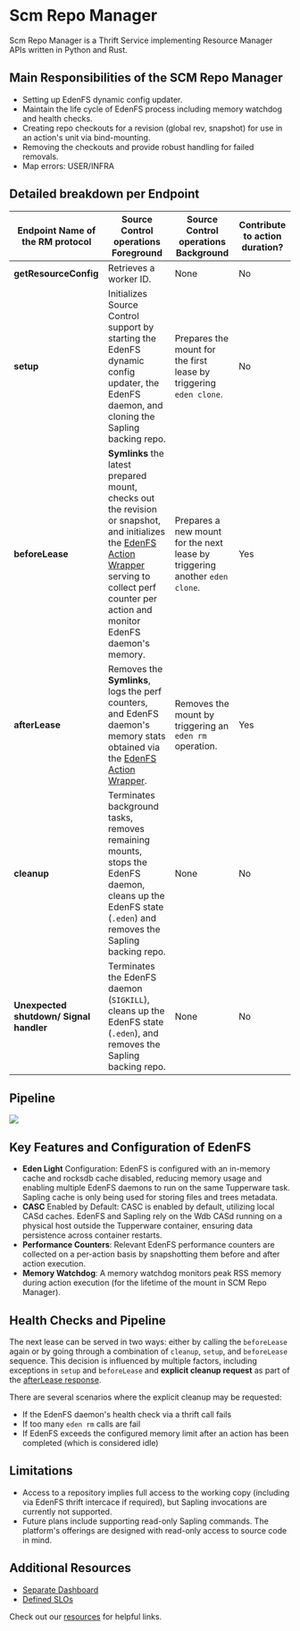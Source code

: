 # Scm Repo Manager

Scm Repo Manager is a Thrift Service implementing Resource Manager APIs written in Python and Rust.

## Main Responsibilities of the SCM Repo Manager

* Setting up EdenFS dynamic config updater.
* Maintain the life cycle of EdenFS process including memory watchdog and health checks.
* Creating repo checkouts for a revision (global rev, snapshot) for use in an action's unit via bind-mounting.
* Removing the checkouts and provide robust handling for failed removals.
* Map errors: USER/INFRA


## Detailed breakdown per  Endpoint


| Endpoint Name of the RM protocol | Source Control operations **Foreground** | Source Control operations **Background** | Contribute to action duration? |
|----------------------------------|-----------------------------------------|------------------------------------------|-------------------------------|
| **getResourceConfig** | Retrieves a worker ID. | None | No |
| **setup** | Initializes Source Control support by starting the EdenFS dynamic config updater, the EdenFS daemon, and cloning the Sapling backing repo. | Prepares the mount for the first lease by triggering `eden clone`. | No |
| **beforeLease** | **Symlinks** the latest prepared mount, checks out the revision or snapshot, and initializes the [EdenFS Action Wrapper](https://www.internalfb.com/code/fbsource/fbcode/one_world/resource_managers/scm_manager/rust/edenfs_thrift_client/src/eden_fs_action_wrapper.rs) serving to collect perf counter per action and monitor EdenFS daemon's memory. | Prepares a new mount for the next lease by triggering another `eden clone`. | Yes  |
| **afterLease** | Removes the **Symlinks**, logs the perf counters, and EdenFS daemon's memory stats obtained via the [EdenFS Action Wrapper](https://www.internalfb.com/code/fbsource/fbcode/one_world/resource_managers/scm_manager/rust/edenfs_thrift_client/src/eden_fs_action_wrapper.rs). | Removes the mount by triggering an `eden rm` operation. | Yes |
| **cleanup** | Terminates background tasks, removes remaining mounts, stops the EdenFS daemon, cleans up the EdenFS state (`.eden`) and removes the Sapling backing repo. | None | No |
| **Unexpected shutdown/ Signal handler** | Terminates the EdenFS daemon (`SIGKILL`), cleans up the EdenFS state (`.eden`), and removes the Sapling backing repo. | None | No |


## Pipeline

![](px/6CDV6)

## Key Features and Configuration of EdenFS

* **Eden Light** Configuration: EdenFS is configured with an in-memory cache and rocksdb cache disabled, reducing memory usage and enabling multiple EdenFS daemons to run on the same Tupperware task. Sapling cache is only being used for storing files and trees metadata.
* **CASC** Enabled by Default: CASC is enabled by default, utilizing local CASd caches. EdenFS and Sapling rely on the Wdb CASd running on a physical host outside the Tupperware container, ensuring data persistence across container restarts.
* **Performance Counters**: Relevant EdenFS performance counters are collected on a per-action basis by snapshotting them before and after action execution.
* **Memory Watchdog**: A memory watchdog monitors peak RSS memory during action execution (for the lifetime of the mount in SCM Repo Manager).

## Health Checks and Pipeline

The next lease can be served in two ways: either by calling the `beforeLease` again or by going through a combination of `cleanup`, `setup`, and `beforeLease` sequence. 
This decision is influenced by multiple factors, including exceptions in `setup` and `beforeLease` and **explicit cleanup request** as part of the  [afterLease response](https://www.internalfb.com/code/fbsource/[f380e55a14e8ef68381312af3b5d696d05f209da]/fbcode/one_world/resource_managers/scm_manager/manager.py?lines=208).

There are several scenarios where the explicit cleanup may be requested:
* If the EdenFS daemon's health check via a thrift call fails
* If too many `eden rm` calls are fail
* If EdenFS exceeds the configured memory limit after an action has been completed (which is considered idle)



## Limitations

* Access to a repository implies full access to the working copy (including via EdenFS thrift intercace if required), but Sapling invocations are currently not supported.
* Future plans include supporting read-only Sapling commands. The platform's offerings are designed with read-only access to source code in mind.

## Additional Resources
* [Separate Dashboard](https://www.internalfb.com/intern/unidash/dashboard/scmunidash/scm_repo_manager_scm_on_re/)
* [Defined SLOs](https://www.internalfb.com/slick?service=scm%2Fscm_repo_manager&aggregation=DAY&heat_map_period=WEEK)

Check out our [resources](https://www.internalfb.com/wiki/Source_Control/Engineering/Repo_Support_On_Remote_Execution/resources) for helpful links.
